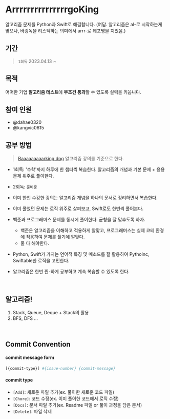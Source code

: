 # ArrrrrrrrrrrrrrrgoKing 
알고리즘 문제를 Python과 Swift로 해결합니다.
(여담. 알고리즘은 al-로 시작하는게 맞으나, 바킹독을 리스펙하는 의미에서 arrr-로 레포명을 지었음.)

## 기간
> `1회독` 2023.04.13 ~

## 목적
어떠한 기업 **알고리즘 테스트**에 **무조건 통과**할 수 있도록 실력을 키웁니다.

## 참여 인원
- @dahae0320
- @kangvic0615

## 공부 방법
> [Baaaaaaaaarking dog](https://github.com/encrypted-def/basic-algo-lecture) 알고리즘 강의를 기준으로 한다.
* 1회독: '수학'까지 하루에 한 챕터씩 복습한다. 알고리즘의 개념과 기본 문제 + 응용 문제 위주로 풀이한다.
* 2회독: `준비중`
 
* 이미 한번 수강한 강의는 알고리즘 개념을 하나의 문서로 정리하면서 복습한다.
* 이미 풀었던 문제는 로직 위주로 살펴보고, Swift로도 한번씩 풀어본다.
* 백준과 프로그래머스 문제를 동시에 풀이한다. 균형을 잘 맞추도록 하자.
    * 백준은 알고리즘을 이해하고 적용하게 알맞고, 프로그래머스는 실제 코테 환경에 적응하여 문제를 풀기에 알맞다.
    * 둘 다 해야한다.
* Python, Swift가 가지는 언어적 특징 및 메소드를 잘 활용하여 Pythoinc, Swiftable한 로직을 고민한다.
* 알고리즘은 한번 찐-하게 공부하고 계속 복습할 수 있도록 한다.

<br>

## 알고리즘!
1. Stack, Queue, Deque + Stack의 활용
2. BFS, DFS
...

<br>

## Commit Convention
#### commit message form
```bash
[{commit-type}] #{issue-number} {commit-message}
```

#### commit type
* `[Add]`: 새로운 파일 추가(ex. 풀이한 새로운 코드 파일)
* `[Chore]`: 코드 수정(ex. 이미 풀이한 코드에서 로직 수정)
* `[Docs]`: 문서 파일 추가(ex. Readme 파일 or 풀이 과정을 담은 문서)
* `[Delete]`: 파일 삭제
